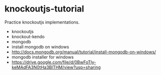 # knockoutjs-tutorial
Practice knockoutjs implementations.

- knockoutjs
- knockout-kendo
- mongodb
- install mongodb on windows
- http://docs.mongodb.org/manual/tutorial/install-mongodb-on-windows/
- mongodb installer for windows
- https://drive.google.com/file/d/0BwFoTly-keMAdFA3N0tHa3BlTHM/view?usp=sharing
